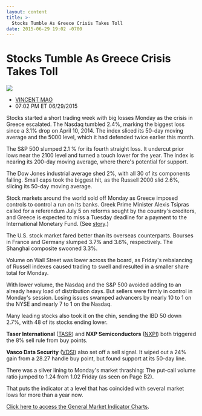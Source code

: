 ```yaml
---
layout: content
title: >-
  Stocks Tumble As Greece Crisis Takes Toll
date: 2015-06-29 19:02 -0700
---
```



Stocks Tumble As Greece Crisis Takes Toll
==========================================


![](https://www.investors.com/wp-content/uploads/ibd-migrated-images/MPv_150630_635711891424057218.png)

* [VINCENT MAO](https://www.investors.com/author/maov/ "Posts by VINCENT MAO")
* 07:02 PM ET 06/29/2015




  

Stocks started a short trading week with big losses Monday as the crisis in Greece escalated. The Nasdaq tumbled 2.4%, marking the biggest loss since a 3.1% drop on April 10, 2014. The index sliced its 50-day moving average and the 5000 level, which it had defended twice earlier this month.

  

The S&P 500 slumped 2.1 % for its fourth straight loss. It undercut prior lows near the 2100 level and turned a touch lower for the year. The index is nearing its 200-day moving average, where there's potential for support.

  

The Dow Jones industrial average shed 2%, with all 30 of its components falling. Small caps took the biggest hit, as the Russell 2000 slid 2.6%, slicing its 50-day moving average.

  

Stock markets around the world sold off Monday as Greece imposed controls to control a run on its banks. Greek Prime Minister Alexis Tsipras called for a referendum July 5 on reforms sought by the country's creditors, and Greece is expected to miss a Tuesday deadline for a payment to the International Monetary Fund. (See [story](http://news.investors.com/economy/062915-759503-capital-controls-descend-on-greece-how-long-can-government-survive.htm).)

  

The U.S. stock market fared better than its overseas counterparts. Bourses in France and Germany slumped 3.7% and 3.6%, respectively. The Shanghai composite swooned 3.3%.

  

Volume on Wall Street was lower across the board, as Friday's rebalancing of Russell indexes caused trading to swell and resulted in a smaller share total for Monday.

  

With lower volume, the Nasdaq and the S&P 500 avoided adding to an already heavy load of distribution days. But sellers were firmly in control in Monday's session. Losing issues swamped advancers by nearly 10 to 1 on the NYSE and nearly 7 to 1 on the Nasdaq.

  

Many leading stocks also took it on the chin, sending the IBD 50 down 2.7%, with 48 of its stocks ending lower.

  

**Taser International** ([TASR](https://research.investors.com/quote.aspx?symbol=TASR)) and **NXP Semiconductors** ([NXPI](https://research.investors.com/quote.aspx?symbol=NXPI)) both triggered the 8% sell rule from buy points.

  

**Vasco Data Security** ([VDSI](https://research.investors.com/quote.aspx?symbol=VDSI)) also set off a sell signal. It wiped out a 24% gain from a 28.27 handle buy point, but found support at its 50-day line.

  

There was a silver lining to Monday's market thrashing: The put-call volume ratio jumped to 1.24 from 1.02 Friday (as seen on Page B2).

  

That puts the indicator at a level that has coincided with several market lows for more than a year now.

  

[Click here to access the General Market Indicator Charts](https://www.investors.com/pdf/GMI_063015.pdf).




